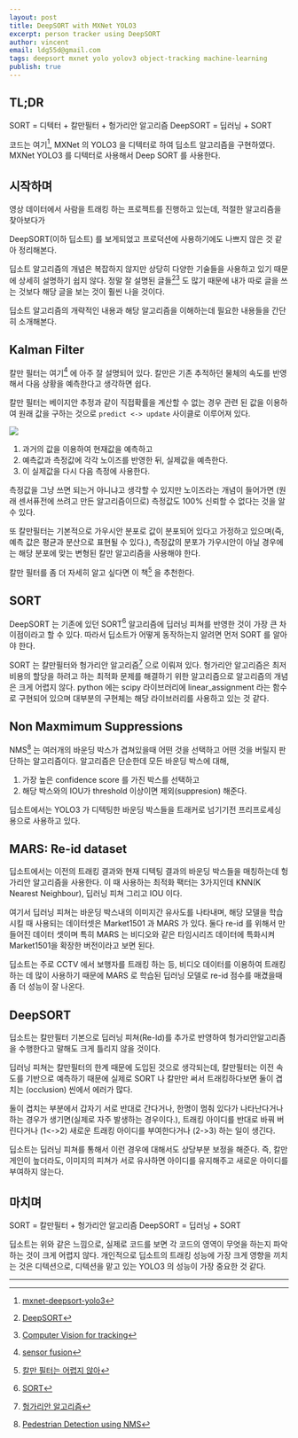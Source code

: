 ```yaml
---
layout: post
title: DeepSORT with MXNet YOLO3
excerpt: person tracker using DeepSORT
author: vincent
email: ldg55d@gmail.com
tags: deepsort mxnet yolo yolov3 object-tracking machine-learning
publish: true
---
```


## TL;DR

SORT = 디텍터 + 칼만필터 + 헝가리안 알고리즘
DeepSORT = 딥러닝 + SORT

코드는 여기[^1], MXNet 의 YOLO3 을 디텍터로 하여 딥소트 알고리즘을 구현하였다. MXNet YOLO3 를 디텍터로 사용해서 Deep SORT 를 사용한다.

## 시작하며

영상 데이터에서 사람을 트래킹 하는 프로젝트를 진행하고 있는데, 적절한 알고리즘을 찾아보다가

DeepSORT(이하 딥소트) 를 보게되었고 프로덕션에 사용하기에도 나쁘지 않은 것 같아 정리해본다.

딥소트 알고리즘의 개념은 복잡하지 않지만 상당히 다양한 기술들을 사용하고 있기 때문에 상세히 설명하기 쉽지 않다. 정말 잘 설명된 글들[^2][^3] 도 많기 때문에 내가 따로 글을 쓰는 것보다 해당 글을 보는 것이 훨씬 나을 것이다.

딥소트 알고리즘의 개략적인 내용과 해당 알고리즘을 이해하는데 필요한 내용들을 간단히 소개해본다.

## Kalman Filter

칼만 필터는 여기[^4] 에 아주 잘 설명되어 있다. 칼만은 기존 추적하던 물체의 속도를 반영해서 다음 상황을 예측한다고 생각하면 쉽다.

칼만 필터는 베이지안 추정과 같이 직접확률을 계산할 수 없는 경우 관련 된 값을 이용하여 원래 값을 구하는 것으로 `predict <-> update` 사이클로 이루어져 있다.

![](https://miro.medium.com/max/1128/1*wk0AZNEjcdsqiQo5P5A0pw.png)

1. 과거의 값을 이용하여 현재값을 예측하고
2. 예측값과 측정값에 각각 노이즈를 반영한 뒤, 실제값을 예측한다.
3. 이 실제값을 다시 다음 측정에 사용한다.

측정값을 그냥 쓰면 되는거 아니냐고 생각할 수 있지만 노이즈라는 개념이 들어가면 (원래 센서퓨전에 쓰려고 만든 알고리즘이므로) 측정값도 100% 신뢰할 수 없다는 것을 알 수 있다.

또 칼만필터는 기본적으로 가우시안 분포로 값이 분포되어 있다고 가정하고 있으며(즉, 예측 값은 평균과 분산으로 표현될 수 있다.), 측정값의 분포가 가우시안이 아닐 경우에는 해당 분포에 맞는 변형된 칼만 알고리즘을 사용해야 한다.

칼만 필터를 좀 더 자세히 알고 싶다면 이 책[^5] 을 추천한다.

## SORT

DeepSORT 는 기존에 있던 SORT[^6] 알고리즘에 딥러닝 피쳐를 반영한 것이 가장 큰 차이점이라고 할 수 있다. 따라서 딥소트가 어떻게 동작하는지 알려면 먼저 SORT 를 알아야 한다.

SORT 는 칼만필터와 헝가리안 알고리즘[^7] 으로 이뤄져 있다. 헝가리안 알고리즘은 최저비용의 할당을 하려고 하는 최적화 문제를 해결하기 위한 알고리즘으로 알고리즘의 개념은 크게 어렵지 않다. python 에는 scipy 라이브러리에 linear_assignment 라는 함수로 구현되어 있으며 대부분의 구현체는 해당 라이브러리를 사용하고 있는 것 같다.

## Non Maxmimum Suppressions

NMS[^8] 는 여러개의 바운딩 박스가 겹쳐있을때 어떤 것을 선택하고 어떤 것을 버릴지 판단하는 알고리즘이다. 알고리즘은 단순한데 모든 바운딩 박스에 대해,

1. 가장 높은 confidence score 를 가진 박스를 선택하고
2. 해당 박스와의 IOU가 threshold 이상이면 제외(suppresion) 해준다.

딥소트에서는 YOLO3 가 디텍팅한 바운딩 박스들을 트래커로 넘기기전 프리프로세싱 용으로 사용하고 있다.

## MARS: Re-id dataset

딥소트에서는 이전의 트래킹 결과와 현재 디텍팅 결과의 바운딩 박스들을 매칭하는데 헝가리안 알고리즘을 사용한다.
이 때 사용하는 최적화 팩터는 3가지인데 KNN(K Nearest Neighbour), 딥러닝 피쳐 그리고 IOU 이다. 

여기서 딥러닝 피쳐는 바운딩 박스내의 이미지간 유사도를 나타내며, 해당 모델을 학습시킬 때 사용되는 데이터셋은 Market1501 과 MARS 가 있다. 둘다 re-id 를 위해서 만들어진 데이터 셋이며 특히 MARS 는 비디오와 같은 타임시리즈 데이터에 특화시켜 Market1501을 확장한 버전이라고 보면 된다.

딥소트는 주로 CCTV 에서 보행자를 트래킹 하는 등, 비디오 데이터를 이용하여 트래킹 하는 데 많이 사용하기 때문에 MARS 로 학습된 딥러닝 모델로 re-id 점수를 매겼을때 좀 더 성능이 잘 나온다.

## DeepSORT

딥소트는 칼만필터 기본으로 딥러닝 피쳐(Re-Id)를 추가로 반영하여 헝가리안알고리즘을 수행한다고 말해도 크게 틀리지 않을 것이다.

딥러닝 피쳐는 칼만필터의 한계 때문에 도입된 것으로 생각되는데, 칼만필터는 이전 속도를 기반으로 예측하기 때문에 실제로 SORT 나 칼만만 써서 트래킹하다보면 둘이 겹치는 (occlusion) 씬에서 에러가 많다.

둘이 겹치는 부분에서 갑자기 서로 반대로 간다거나, 한명이 멈춰 있다가 나타난다거나 하는 경우가 생기면(실제로 자주 발생하는 경우이다.), 트래킹 아이디를 반대로 바꿔 버린다거나 (1<->2) 새로운 트래킹 아이디를 부여한다거나 (2->3) 하는 일이 생긴다.

딥소트는 딥러닝 피쳐를 통해서 이런 경우에 대해서도 상당부분 보정을 해준다. 즉, 칼만 게인이 높더라도, 이미지의 피쳐가 서로 유사하면 아이디를 유지해주고 새로운 아이디를 부여하지 않는다.


## 마치며

SORT = 칼만필터 + 헝가리안 알고리즘
DeepSORT = 딥러닝 + SORT

딥소트는 위와 같은 느낌으로, 실제로 코드를 보면 각 코드의 영역이 무엇을 하는지 파악하는 것이 크게 어렵지 않다. 개인적으로 딥소트의 트래킹 성능에 가장 크게 영향을 끼치는 것은 디텍션으로, 디텍션을 맡고 있는 YOLO3 의 성능이 가장 중요한 것 같다.

----

[^1]: [mxnet-deepsort-yolo3](https://github.com/haandol/mxnet-deepsort-yolo3)
[^2]: [DeepSORT](https://nanonets.com/blog/object-tracking-deepsort/#deep-sort)
[^3]: [Computer Vision for tracking](https://towardsdatascience.com/computer-vision-for-tracking-8220759eee85)
[^4]: [sensor fusion](https://towardsdatascience.com/sensor-fusion-90135614fde6)
[^5]: [칼만 필터는 어렵지 않아](https://www.aladin.co.kr/shop/wproduct.aspx?ItemId=193043129)
[^6]: [SORT](https://jjeamin.github.io/paper/2019/04/25/sort/)
[^7]: [헝가리안 알고리즘](https://gazelle-and-cs.tistory.com/29?category=794321)
[^8]: [Pedestrian Detection using NMS](https://towardsdatascience.com/pedestrian-detection-using-non-maximum-suppression-b55b89cefc6)
[^9]: [Person Re Id](https://amberer.gitlab.io/papers_in_ai/person-reid.html)